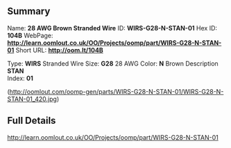 

 ## Summary
Name: __28 AWG Brown Stranded Wire__
ID: __WIRS-G28-N-STAN-01__
Hex ID: __104B__
WebPage: __http://learn.oomlout.co.uk/OO/Projects/oomp/part/WIRS-G28-N-STAN-01__
Short URL: __http://oom.lt/104B__

Type: __WIRS__ Stranded Wire 
Size: __G28__ 28 AWG 
Color: __N__ Brown 
Description __STAN__  
Index: __01__


(http://oomlout.com/oomp-gen/parts/WIRS-G28-N-STAN-01/WIRS-G28-N-STAN-01_420.jpg)


 ## Full Details
 http://learn.oomlout.co.uk/OO/Projects/oomp/part/WIRS-G28-N-STAN-01














